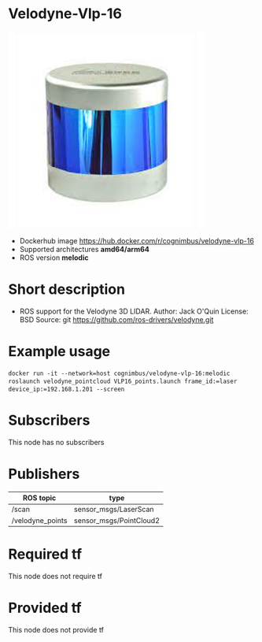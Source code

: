 # Velodyne-Vlp-16

<img src="./velodyne-vlp-16/lidar.jpeg" alt="velodyne-vlp-16" width="400"/>

* Dockerhub image https://hub.docker.com/r/cognimbus/velodyne-vlp-16
* Supported architectures <b>amd64/arm64</b>
* ROS version <b>melodic</b>

# Short description
* ROS support for the Velodyne 3D LIDAR.
Author: Jack O'Quin
License: BSD
Source: git https://github.com/ros-drivers/velodyne.git

# Example usage
```
docker run -it --network=host cognimbus/velodyne-vlp-16:melodic roslaunch velodyne_pointcloud VLP16_points.launch frame_id:=laser device_ip:=192.168.1.201 --screen
```

# Subscribers
This node has no subscribers


# Publishers
ROS topic | type
--- | ---
/scan | sensor_msgs/LaserScan
/velodyne_points | sensor_msgs/PointCloud2


# Required tf
This node does not require tf


# Provided tf
This node does not provide tf


